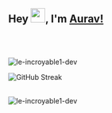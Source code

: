 
## Hey <img src="https://github.com/TheDudeThatCode/TheDudeThatCode/blob/master/Assets/Hi.gif" width="29">, I'm [Aurav!](https://www.linkedin.com/in/aurav-s-tomar/)

<br><br>

<img src="https://github-readme-stats.vercel.app/api?username=le-incroyable1-dev&show_icons=true&locale=en&theme=slateorange" alt="le-incroyable1-dev" />

<br>

![GitHub Streak](https://github-readme-streak-stats.herokuapp.com?user=le-incroyable1-dev&theme=slateorange)

<br>

<img src="https://github-readme-stats.vercel.app/api/top-langs?username=le-incroyable1-dev&show_icons=true&locale=en&layout=compact&theme=slateorange" alt="le-incroyable1-dev" />

<!-- [![Most Used Languages](https://github-readme-stats.vercel.app/api/top-langs/?username=le-incroyable1-dev&layout=compact&theme=midnight-purple)](https://github.com/le-incroyable1-dev/github-readme-stats)
 -->
<br>

<!---
le-incroyable1-dev/le-incroyable1-dev is a ✨ special ✨ repository because its `README.md` (this file) appears on your GitHub profile.
You can click the Preview link to take a look at your changes.
--->
